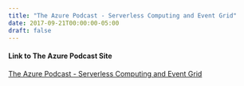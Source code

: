 ```yaml
---
title: "The Azure Podcast - Serverless Computing and Event Grid"
date: 2017-09-21T00:00:00-05:00
draft: false
---
```


 #### Link to The Azure Podcast Site ####
<a href="http://azpodcast.azurewebsites.net/post/Episode-196-Serverless-Computing-and-Event-Grid" target=_blank>The Azure Podcast - Serverless Computing and Event Grid</a>

